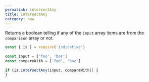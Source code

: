 ```yaml
---
permalink: intersectAny
title: intersectAny
category: raw
---
```


Returns a boolean telling if any of the `input` array items are
from the `comparison` array or not.
 
```js
const { is } = require('indicative')
 
const input = ['foo', 'bar']
const compareWith = ['foo', 'baz']
 
if (is.intersectAny(input, compareWith)) {
}
```